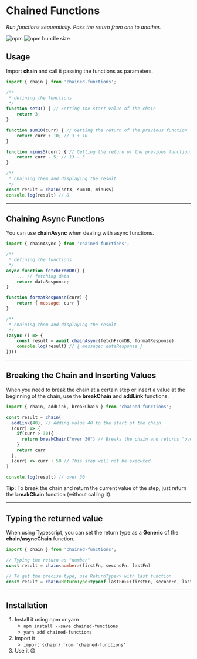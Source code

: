 # Chained Functions

*Run functions sequentially. Pass the return from one to another.*

![npm](https://img.shields.io/npm/dt/chained-functions.svg)
![npm bundle size](https://img.shields.io/bundlephobia/min/chained-functions)

## Usage
Import **chain** and call it passing the functions as parameters.
```js
import { chain } from 'chained-functions';

/**
 * defining the functions
 */
function set3() { // Setting the start value of the chain
    return 3;
}

function sum10(curr) { // Getting the return of the previous function
    return curr + 10; // 3 + 10
}

function minus5(curr) { // Getting the return of the previous function
    return curr - 5; // 13 - 5
}

/**
 * chaining them and displaying the result
 */
const result = chain(set3, sum10, minus5)
console.log(result) // 8
```

------------

## Chaining Async Functions

You can use **chainAsync** when dealing with async functions.

```js
import { chainAsync } from 'chained-functions';

/**
 * defining the functions
 */
async function fetchFromDB() {
    ... // fetching data
    return dataResponse;
}

function formatResponse(curr) {
    return { message: curr }
}

/**
 * chaining them and displaying the result
 */
(async () => {
    const result = await chainAsync(fetchFromDB, formatResponse)
    console.log(result) // { message: dataResponse }
})()
```

------------

## Breaking the Chain and Inserting Values

When you need to break the chain at a certain step or insert a value at the beginning of the chain, use the **breakChain** and **addLink** functions.

```js
import { chain, addLink, breakChain } from 'chained-functions';

const result = chain(
  addLink(40), // Adding value 40 to the start of the chain
  (curr) => {
    if(curr > 30){
      return breakChain("over 30") // Breaks the chain and returns "over 30"
    }
    return curr
  },
  (curr) => curr + 50 // This step will not be executed
)

console.log(result) // over 30
```
**Tip:** To break the chain and return the current value of the step, just return the **breakChain** function (without calling it).

------------

## Typing the returned value

When using Typescript, you can set the return type as a **Generic** of the **chain/asyncChain** function.

```ts
import { chain } from 'chained-functions';

// Typing the return as "number"
const result = chain<number>(firstFn, secondFn, lastFn)

// To get the precise type, use ReturnType<> with last function
const result = chain<ReturnType<typeof lastFn>>(firstFn, secondFn, lastFn)
```

------------

## Installation
1. Install it using npm or yarn
    - ``npm install --save chained-functions``
    - ``yarn add chained-functions``
2. Import it
    - ``import {chain} from 'chained-functions'``
3. Use it 😄